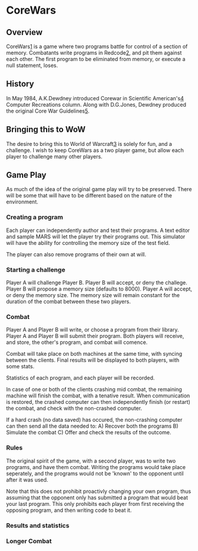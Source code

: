 # CoreWars

## Overview
CoreWars[1] is a game where two programs battle for control of a section of memory.
Combatants write programs in Redcode[2], and pit them against each other.
The first program to be eliminated from memory, or execute a null statement, loses.

## History
In May 1984, A.K.Dewdney introduced Corewar in Scientific American's[4] Computer Recreations column.
Along with D.G.Jones, Dewdney produced the original Core War Guidelines[5].

## Bringing this to WoW
The desire to bring this to World of Warcraft[3] is solely for fun, and a challenge.
I wish to keep CoreWars as a two player game, but allow each player to challenge many other players.

## Game Play
As much of the idea of the original game play will try to be preserved.
There will be some that will have to be different based on the nature of the environment.

### Creating a program
Each player can independently author and test their programs.
A text editor and sample MARS will let the player try their programs out.
This simulator will have the ability for controlling the memory size of the test field.

The player can also remove programs of their own at will.


### Starting a challenge
Player A will challenge Player B.
Player B will accept, or deny the challege.
Player B will propose a memory size (defaults to 8000).
Player A will accept, or deny the memory size.
The memory size will remain constant for the duration of the combat between these two players.

### Combat
Player A and Player B will write, or choose a program from their library.
Player A and Player B will submit their program.
Both players will receive, and store, the other's program, and combat will comence.

Combat will take place on both machines at the same time, with syncing between the clients.
Final results will be displayed to both players, with some stats.

Statistics of each program, and each player will be recorded.

In case of one or both of the clients crashing mid combat, the remaining machine will finish the combat, with a tenative result.
When communication is restored, the crashed computer can then independently finish (or restart) the combat, and check with the non-crashed computer.

If a hard crash (no data saved) has occured, the non-crashing computer can then send all the data needed to:
A) Recover both the programs
B) Simulate the combat
C) Offer and check the results of the outcome.

### Rules
The original spirit of the game, with a second player, was to write two programs, and have them combat.
Writing the programs would take place seperately, and the programs would not be 'known' to the opponent until after it was used.

Note that this does not prohibit proactivly changing your own program, thus assuming that the opponent only has submitted a program that would beat your last program.
This only prohibits each player from first receiving the opposing program, and then writing code to beat it.

### Results and statistics


### Longer Combat


[1]: http://www.corewars.org/index.html "Corewars.org"
[2]: http://vyznev.net/corewar/guide.html "Redcode"
[3]: http://us.battle.net/wow/en/ "World Of Warcraft"
[4]: http://corewar.co.uk/vogtmann/index.htm
[5]: http://corewar.co.uk/standards/cwg.txt
